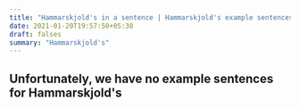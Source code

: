 ```yaml
---
title: "Hammarskjold's in a sentence | Hammarskjold's example sentences"
date: 2021-01-20T19:57:50+05:30
draft: falses
summary: "Hammarskjold's"
---
```

## Unfortunately, we have no example sentences for Hammarskjold's                 
